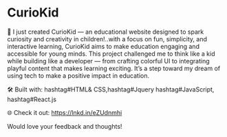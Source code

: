 # CurioKid
🚀 I just created CurioKid — an educational website designed to spark curiosity and creativity in children!..with a focus on fun, simplicity, and interactive learning, CurioKid aims to make education engaging and accessible for young minds.
This project challenged me to think like a kid while building like a developer — from crafting colorful UI to integrating playful content that makes learning exciting. It’s a step toward my dream of using tech to make a positive impact in education.

🛠️ Built with: hashtag#HTML& CSS,hashtag#Jquery hashtag#JavaScript, hashtag#React.js 

 🌐 Check it out: https://lnkd.in/eZUdnmhi

Would love your feedback and thoughts!
